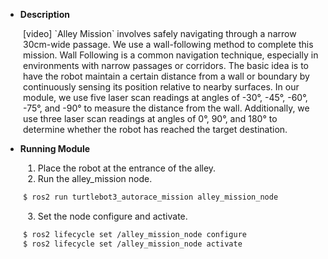 - **Description**  
<div style="margin-left: 2em;">
[video]  
`Alley Mission` involves safely navigating through a narrow 30cm-wide passage.  
We use a wall-following method to complete this mission.  
Wall Following is a common navigation technique, especially in environments with narrow passages or corridors. The basic idea is to have the robot maintain a certain distance from a wall or boundary by continuously sensing its position relative to nearby surfaces.  
In our module, we use five laser scan readings at angles of -30°, -45°, -60°, -75°, and -90° to measure the distance from the wall.  
Additionally, we use three laser scan readings at angles of 0°, 90°, and 180° to determine whether the robot has reached the target destination.  
</div>

- **Running Module**
<div style="margin-left: 2em;">

1. Place the robot at the entrance of the alley.  
2. Run the alley_mission node.  
``` bash
$ ros2 run turtlebot3_autorace_mission alley_mission_node
```

3. Set the node configure and activate.  
``` bash
$ ros2 lifecycle set /alley_mission_node configure
$ ros2 lifecycle set /alley_mission_node activate
```
</div>

